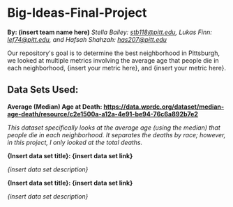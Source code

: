 # Big-Ideas-Final-Project
**By: (insert team name here)**
*Stella Bailey: stb118@pitt.edu, Lukas Finn: lef74@pitt.edu, and Hafsah Shahzah: has207@pitt.edu*

Our repository's goal is to determine the best neighborhood in Pittsburgh, we looked at multiple metrics involving the average age that people die in each neighborhood, {insert your metric here}, and {insert your metric here}.

## Data Sets Used:
**Average (Median) Age at Death: https://data.wprdc.org/dataset/median-age-death/resource/c2e1500a-a12a-4e91-be94-76c6a892b7e2**

*This dataset specifically looks at the average age (using the median) that people die in each neighborhood. It separates the deaths by race; however, in this project, I only looked at the total deaths.*

**{Insert data set title}: {insert data set link}**

*{insert data set description}*

**{Insert data set title}: {insert data set link}**

*{insert data set description}*
